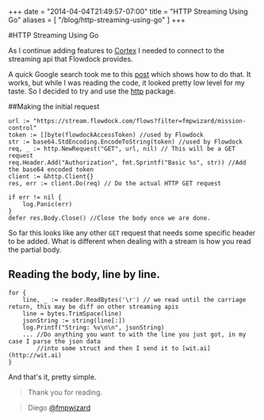+++
date = "2014-04-04T21:49:57-07:00"
title = "HTTP Streaming Using Go"
aliases = [
	"/blog/http-streaming-using-go"
]
+++

[title=]: /
[category: go]: /
[date: 2014/04/04]: /
[tags: { go, golang, cortex, http, streaming}]: /

#HTTP Streaming Using Go

As I continue adding features to [Cortex](https://github.com/fmpwizard/go-cortex) I needed to connect to the streaming api that Flowdock provides.

A quick Google search took me to this [post](http://dmathieu.com/articles/development/golang-streaming/) which shows how to do that. It works, but while I was reading the code, it looked pretty low level for my taste. So I decided to try and use the [http](http://golang.org/pkg/net/http/) package.

##Making the initial request


    url := "https://stream.flowdock.com/flows?filter=fmpwizard/mission-control"
    token := []byte(flowdockAccessToken) //used by Flowdock
    str := base64.StdEncoding.EncodeToString(token) //used by Flowdock
    req, _ := http.NewRequest("GET", url, nil) // This will be a GET request
    req.Header.Add("Authorization", fmt.Sprintf("Basic %s", str)) //Add the base64 encoded token
    client := &http.Client{}
    res, err := client.Do(req) // Do the actual HTTP GET request

    if err != nil {
        log.Panic(err)
    }
	defer res.Body.Close() //Close the body once we are done.

So far this looks like any other `GET` request that needs some specific header to be added. What is different when dealing with a stream is how you read the partial body.

## Reading the body, line by line.

    for {
		line, _ := reader.ReadBytes('\r') // we read until the carriage return, this may be diff on other streaming apis
		line = bytes.TrimSpace(line)
		jsonString := string(line[:])
		log.Printf("String: %v\n\n", jsonString)
		... //Do anything you want to with the line you just got, in my case I parse the json data
		    //into some struct and then I send it to [wit.ai](http://wit.ai)
	}


And that's it, pretty simple.


>Thank you for reading.

>Diego [@fmpwizard](https://twitter.com/fmpwizard)
